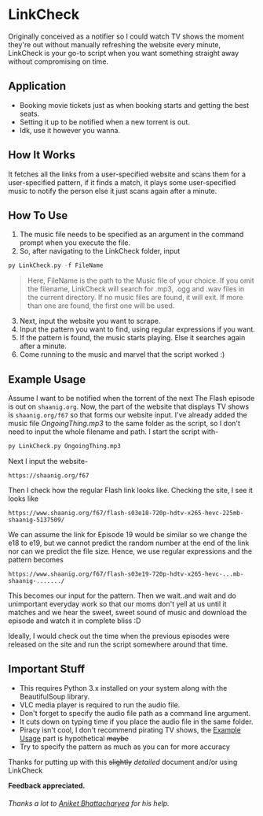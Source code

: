 # LinkCheck
Originally conceived as a notifier so I could watch TV shows the moment they're out without manually refreshing the website every minute, LinkCheck is your go-to script when you want something straight away without compromising on time.
## Application
- Booking movie tickets just as when booking starts and getting the best seats.
- Setting it up to be notified when a new torrent is out.
- Idk, use it however you wanna.
## How It Works
It fetches all the links from a user-specified website and scans them for a user-specified pattern, if it finds a match, it plays some user-specified music to notify the person else it just scans again after a minute.
## How To Use
1. The music file needs to be specified as an argument in the command prompt when you execute the file.
2. So, after navigating to the LinkCheck folder, input 
``` python
py LinkCheck.py -f FileName
```
>Here, FileName is the path to the Music file of your choice.
If you omit the filename, LinkCheck will search for .mp3, .ogg and .wav files in the current directory. If no music files are found, it will exit. If more than one are found, the first one will be used. 
3. Next, input the website you want to scrape.
4. Input the pattern you want to find, using regular expressions if you want.
5. If the pattern is found, the music starts playing. Else it searches again after a minute.
6. Come running to the music and marvel that the script worked :)
## Example Usage
Assume I want to be notified when the torrent of the next The Flash episode is out on `shaanig.org`.
Now, the part of the website that displays TV shows is ```shaanig.org/f67``` so that forms our website input.
I've already added the music file *OngoingThing.mp3* to the same folder as the script, so I don't need to input the whole filename and path.
I start the script with-
``` python
py LinkCheck.py OngoingThing.mp3
```
Next I input the website-
```
https://shaanig.org/f67
```
Then I check how the regular Flash link looks like. Checking the site, I see it looks like
```
https://www.shaanig.org/f67/flash-s03e18-720p-hdtv-x265-hevc-225mb-shaanig-5137509/
```
We can assume the link for Episode 19 would be similar so we change the e18 to e19, but we cannot predict the random number at the end of the link nor can we predict the file size. Hence, we use regular expressions and the pattern becomes
```
https://www.shaanig.org/f67/flash-s03e19-720p-hdtv-x265-hevc-...mb-shaanig-......./
```
This becomes our input for the pattern.
Then we wait..and wait and do unimportant everyday work so that our moms don't yell at us until it matches and we hear the sweet, sweet sound of music and download the episode and watch it in complete bliss :D

Ideally, I would check out the time when the previous episodes were released on the site and run the script somewhere around that time.
## Important Stuff
- This requires Python 3.x installed on your system along with the BeautifulSoup library.
- VLC media player is required to run the audio file.
- Don't forget to specify the audio file path as a command line argument.
- It cuts down on typing time if you place the audio file in the same folder.
- Piracy isn't cool, I don't recommend pirating TV shows, the [Example Usage](https://github.com/TheClashster/LinkCheck/blob/master/README.md#example-usage) part is hypothetical ~~maybe~~
- Try to specify the pattern as much as you can for more accuracy

Thanks for putting up with this ~~slightly~~ *detailed* document and/or using LinkCheck

**Feedback appreciated.**
###### Thanks a lot to [Aniket Bhattacharyea](https://github.com/BrokenMutant) for his help.

